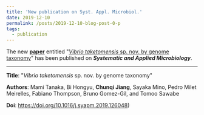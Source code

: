 ```yaml
---
title: 'New publication on Syst. Appl. Microbiol.'
date: 2019-12-10
permalink: /posts/2019-12-10-blog-post-0-p
tags:
  - publication
---
```


The new [**paper**](https://doi.org/10.1016/j.syapm.2019.126048) entitled "<ins>*Vibrio taketomensis* sp. nov. by genome taxonomy</ins>" has been published on ***Systematic and Applied Microbiology***.
***

**Title**: "*Vibrio taketomensis* sp. nov. by genome taxonomy"

**Authors**: Mami Tanaka, Bi Hongyu, **Chunqi Jiang**, Sayaka Mino, Pedro Milet Meirelles, Fabiano Thompson, Bruno Gomez-Gil, and Tomoo Sawabe

**Doi**: https://doi.org/10.1016/j.syapm.2019.126048)
